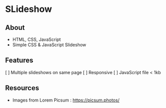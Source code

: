 # SLideshow

## About

- HTML, CSS, JavaScript
- Simple CSS & JavaScript Slideshow

## Features

[ ] Multiple slideshows on same page
[ ] Responsive
[ ] JavaScript file < 1kb

## Resources

- Images from Lorem Picsum : https://picsum.photos/
